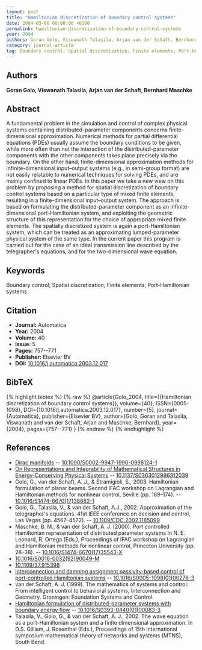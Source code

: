```yaml
---
layout: post
title: "Hamiltonian discretization of boundary control systems"
date: 2004-03-06 00:00:00 +0100
permalink: hamiltonian-discretization-of-boundary-control-systems
year: 2004
authors: Goran Golo, Viswanath Talasila, Arjan van der Schaft, Bernhard Maschke
category: journal-article
tag: Boundary control; Spatial discretization; Finite elements; Port-Hamiltonian systems
---
```

 
## Authors
**Goran Golo, Viswanath Talasila, Arjan van der Schaft, Bernhard Maschke**
 
## Abstract
A fundamental problem in the simulation and control of complex physical systems containing distributed-parameter components concerns finite-dimensional approximation. Numerical methods for partial differential equations (PDEs) usually assume the boundary conditions to be given, while more often than not the interaction of the distributed-parameter components with the other components takes place precisely via the boundary. On the other hand, finite-dimensional approximation methods for infinite-dimensional input–output systems (e.g., in semi-group format) are not easily relatable to numerical techniques for solving PDEs, and are mainly confined to linear PDEs. In this paper we take a new view on this problem by proposing a method for spatial discretization of boundary control systems based on a particular type of mixed finite elements, resulting in a finite-dimensional input–output system. The approach is based on formulating the distributed-parameter component as an infinite-dimensional port-Hamiltonian system, and exploiting the geometric structure of this representation for the choice of appropriate mixed finite elements. The spatially discretized system is again a port-Hamiltonian system, which can be treated as an approximating lumped-parameter physical system of the same type. In the current paper this program is carried out for the case of an ideal transmission line described by the telegrapher's equations, and for the two-dimensional wave equation.
 
## Keywords
Boundary control; Spatial discretization; Finite elements; Port-Hamiltonian systems
 
## Citation
- **Journal:** Automatica
- **Year:** 2004
- **Volume:** 40
- **Issue:** 5
- **Pages:** 757--771
- **Publisher:** Elsevier BV
- **DOI:** [10.1016/j.automatica.2003.12.017](https://doi.org/10.1016/j.automatica.2003.12.017)
 
## BibTeX
{% highlight bibtex %}
{% raw %}
@article{Golo_2004,
  title={{Hamiltonian discretization of boundary control systems}},
  volume={40},
  ISSN={0005-1098},
  DOI={10.1016/j.automatica.2003.12.017},
  number={5},
  journal={Automatica},
  publisher={Elsevier BV},
  author={Golo, Goran and Talasila, Viswanath and van der Schaft, Arjan and Maschke, Bernhard},
  year={2004},
  pages={757--771}
}
{% endraw %}
{% endhighlight %}
 
## References
- [Dirac manifolds](dirac-manifolds) -- [10.1090/S0002-9947-1990-0998124-1](https://doi.org/10.1090/S0002-9947-1990-0998124-1)
- [On Representations and Integrability of Mathematical Structures in Energy-Conserving Physical Systems](on-representations-and-integrability-of-mathematical-structures-in-energy-conserving-physical-systems) -- [10.1137/S0363012996312039](https://doi.org/10.1137/S0363012996312039)
- Golo, G., van der Schaft, A. J., & Stramigioli, S., 2003. Hamiltonian formulation of planar beams. Second IFAC workshop on Lagrangian and Hamiltonian methods for nonlinear control, Seville (pp. 169–174). -- [10.1016/S1474-6670(17)38882-1](https://doi.org/10.1016/S1474-6670(17)38882-1)
- Golo, G., Talasila, V., & van der Schaft, A.J., 2002. Approximation of the telegrapher's equations. 41st IEEE conference on decision and control, Las Vegas (pp. 4567–4572). -- [10.1109/CDC.2002.1185099](https://doi.org/10.1109/CDC.2002.1185099)
- Maschke, B. M., & van der Schaft, A. J. (2000). Port controlled Hamiltonian representation of distributed parameter systems In N. E. Leonard, R. Ortega (Eds.), Proceedings of IFAC workshop on Lagrangian and Hamiltonian methods for nonlinear control, Princeton University (pp. 28–38). -- [10.1016/S1474-6670(17)35543-X](https://doi.org/10.1016/S1474-6670(17)35543-X)
- [10.1016/S0016-0032(92)90049-M](https://doi.org/10.1016/S0016-0032(92)90049-M)
- [10.1109/37.915398](https://doi.org/10.1109/37.915398)
- [Interconnection and damping assignment passivity-based control of port-controlled Hamiltonian systems](interconnection-and-damping-assignment-passivity-based-control-of-port-controlled-hamiltonian-systems) -- [10.1016/S0005-1098(01)00278-3](https://doi.org/10.1016/S0005-1098(01)00278-3)
- van der Schaft, A. J. (1999). The mathematics of systems and control: From intelligent control to behavioral systems, Interconnection and Geometry. Groningen: Foundation Systems and Control.
- [Hamiltonian formulation of distributed-parameter systems with boundary energy flow](hamiltonian-formulation-of-distributed-parameter-systems-with-boundary-energy-flow) -- [10.1016/S0393-0440(01)00083-3](https://doi.org/10.1016/S0393-0440(01)00083-3)
- Talasila, V., Golo, G., & van der Schaft, A. J., 2002. The wave equation as a port-Hamiltonian system and a finite dimensional approximation. In D.S. Gilliam, J. Rosenthal (Eds.), Proceedings of 15th international symposium mathematical theory of networks and systems (MTNS), South Bend.

